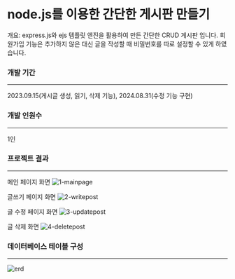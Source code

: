 # node.js를 이용한 간단한 게시판 만들기
개요: express.js와 ejs 템플릿 엔진을 활용하여 만든 간단한 CRUD 게시판 입니다. 회원가입 기능은 추가하지 않은 대신 글을 작성할 때 비밀번호를 따로 설정할 수 있게 하였습니다.

### 개발 기간
---
2023.09.15(게시글 생성, 읽기, 삭제 기능), 2024.08.31(수정 기능 구현)

### 개발 인원수
---
1인

### 프로젝트 결과
---

메인 페이지 화면
![1-mainpage](https://github.com/user-attachments/assets/387b8e63-92c5-49e7-a7e3-28f91aef72e0)


글쓰기 페이지 화면
![2-writepost](https://github.com/user-attachments/assets/92184437-a67a-4cd0-b5a8-c6c63a91b1c7)


글 수정 페이지 화면
![3-updatepost](https://github.com/user-attachments/assets/ccbf305f-5fe7-4ba5-94be-170d9dd7c96d)


글 삭제 화면
![4-deletepost](https://github.com/user-attachments/assets/8afe3ae6-a7c5-4fec-8b91-142d8cb48905)


### 데이터베이스 테이블 구성
---
![erd](https://github.com/user-attachments/assets/69a62f6b-0fed-4808-8e3d-7b3b4a7d0d4a)